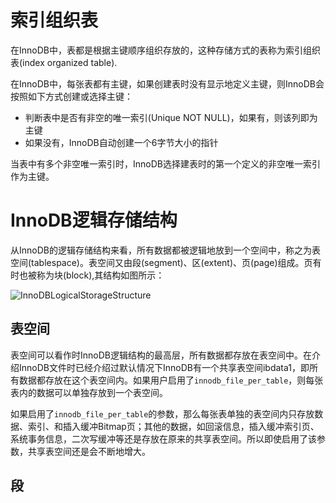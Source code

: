 # 索引组织表

在InnoDB中，表都是根据主键顺序组织存放的，这种存储方式的表称为索引组织表(index organized table).

在InnoDB中，每张表都有主键，如果创建表时没有显示地定义主键，则InnoDB会按照如下方式创建或选择主键：

* 判断表中是否有非空的唯一索引(Unique NOT NULL)，如果有，则该列即为主键
* 如果没有，InnoDB自动创建一个6字节大小的指针

当表中有多个非空唯一索引时，InnoDB选择建表时的第一个定义的非空唯一索引作为主键。

# InnoDB逻辑存储结构

从InnoDB的逻辑存储结构来看，所有数据都被逻辑地放到一个空间中，称之为表空间(tablespace)。表空间又由段(segment)、区(extent)、页(page)组成。页有时也被称为块(block),其结构如图所示：

![InnoDBLogicalStorageStructure](https://gitee.com/wangziming707/note-pic/raw/master/img/InnoDBLogicalStorageStructure.png)

## 表空间

表空间可以看作时InnoDB逻辑结构的最高层，所有数据都存放在表空间中。在介绍InnoDB文件时已经介绍过默认情况下InnoDB有一个共享表空间ibdata1，即所有数据都存放在这个表空间内。如果用户启用了`innodb_file_per_table`，则每张表内的数据可以单独存放到一个表空间。

如果启用了`innodb_file_per_table`的参数，那么每张表单独的表空间内只存放数据、索引、和插入缓冲Bitmap页；其他的数据，如回滚信息，插入缓冲索引页、系统事务信息，二次写缓冲等还是存放在原来的共享表空间。所以即使启用了该参数，共享表空间还是会不断地增大。

## 段

